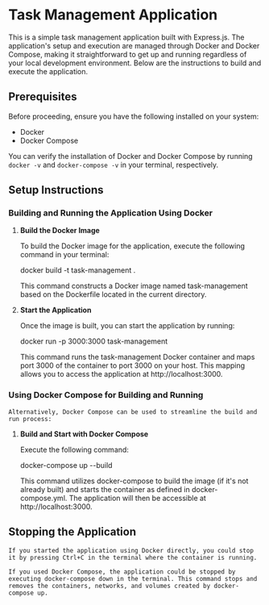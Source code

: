 # Task Management Application

This is a simple task management application built with Express.js. The application's setup and execution are managed through Docker and Docker Compose, making it straightforward to get up and running regardless of your local development environment. Below are the instructions to build and execute the application.

## Prerequisites

Before proceeding, ensure you have the following installed on your system:

- Docker
- Docker Compose

You can verify the installation of Docker and Docker Compose by running `docker -v` and `docker-compose -v` in your terminal, respectively.

## Setup Instructions

### Building and Running the Application Using Docker

1. **Build the Docker Image**

   To build the Docker image for the application, execute the following command in your terminal:

   docker build -t task-management .

   This command constructs a Docker image named task-management based on the Dockerfile located in the current directory.

2. **Start the Application**

    Once the image is built, you can start the application by running:

    docker run -p 3000:3000 task-management

    This command runs the task-management Docker container and maps port 3000 of the container to port 3000 on your host. This mapping allows you to access the application at http://localhost:3000.

### Using Docker Compose for Building and Running

    Alternatively, Docker Compose can be used to streamline the build and run process:

1. **Build and Start with Docker Compose**

    Execute the following command:

    docker-compose up --build

    This command utilizes docker-compose to build the image (if it's not already built) and starts the container as defined in docker-compose.yml. The application will then be accessible at http://localhost:3000.

## Stopping the Application

    If you started the application using Docker directly, you could stop it by pressing Ctrl+C in the terminal where the container is running.

    If you used Docker Compose, the application could be stopped by executing docker-compose down in the terminal. This command stops and removes the containers, networks, and volumes created by docker-compose up.